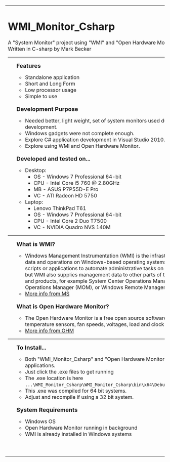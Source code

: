 <table><tr><td valign="top">
<h1>WMI_Monitor_Csharp</h1>
A "System Monitor" project using "WMI" and "Open Hardware Monitor".<br />
Written in C-sharp by Mark Becker
<hr>
<ul>
<font size='4'><b>Features</b></font><ul>
<li>Standalone application
<li>Short and Long Form
<li>Low processor usage
<li>Simple to use
</ul><br/>
<font size='4'><b>Development Purpose</b></font><ul>
<li>Needed better, light weight, set of system monitors used during application development.
<li>Windows gadgets were not complete enough.
<li>Explore C# application development in Visual Studio 2010.
<li>Explore using WMI and Open Hardware Monitor.
</ul><br/>
<font size='4'><b>Developed and tested on...</b></font><ul>
<li>Desktop:<ul>
<li>OS - Windows 7 Professional 64-bit
<li>CPU - Intel Core i5 760 @ 2.80GHz
<li>MB - ASUS P7P55D-E Pro
<li>VC - ATI Radeon HD 5750
</ul>
<li>Laptop:<ul>
<li>Lenovo ThinkPad T61
<li>OS - Windows 7 Professional 64-bit
<li>CPU - Intel Core 2 Duo T7500
<li>VC - NVIDIA Quadro NVS 140M
</ul></ul></ul>
<hr>
<ul>
<font size='4'><b>What is WMI?</b></font><ul>
<li>Windows Management Instrumentation (WMI) is the infrastructure for management <br />
data and operations on Windows-based operating systems. You can write WMI <br />
scripts or applications to automate administrative tasks on remote computers <br />
but WMI also supplies management data to other parts of the operating system <br />
and products, for example System Center Operations Manager, formerly Microsoft <br />
Operations Manager (MOM), or Windows Remote Management <br />
<li><a href="http://msdn.microsoft.com/en-us/library/aa393964(v=vs.85)" target=blank>More info from MS</a>
</ul><br/>
<font size='4'><b>What is Open Hardware Monitor?</b></font><ul>
<li>The Open Hardware Monitor is a free open source software that monitors <br />
temperature sensors, fan speeds, voltages, load and clock speeds of a computer.<br />
<li><a href="http://openhardwaremonitor.org/" target=blank>More info from OHM</a>
</ul></ul>
<hr>
<ul>
<font size='4'><b>To Install...</b></font><ul>
<li>Both "WMI_Monitor_Csharp" and "Open Hardware Monitor" are stand-alone applications.
<li>Just click the .exe files to get running
<li>The .exe location is here<br/>
<code>...\WMI_Monitor_Csharp\WMI_Monitor_Csharp\bin\x64\Debug\WMI_Monitor_Csharp.exe</code>
<li>This .exe was compiled for 64 bit systems.
<li>Adjust and recompile if using a 32 bit system.
</ul><br/>
<font size='4'><b>System Requirements</b></font><ul>
<li>Windows OS
<li>Open Hardware Monitor running in background
<li>WMI is already installed in Windows systems
</ul></ul><br/><br/>
</td>
<td valign="top">
<img border=1 src="https://github.com/markbecker/WMI_Monitor_Csharp/raw/master/screenshot_small.png" alt="Screenshot 1"/><br /><br />
<img border=1 src="https://github.com/markbecker/WMI_Monitor_Csharp/raw/master/screenshot2_small.png" alt="Screenshot 2"/>
</td></tr></table>
